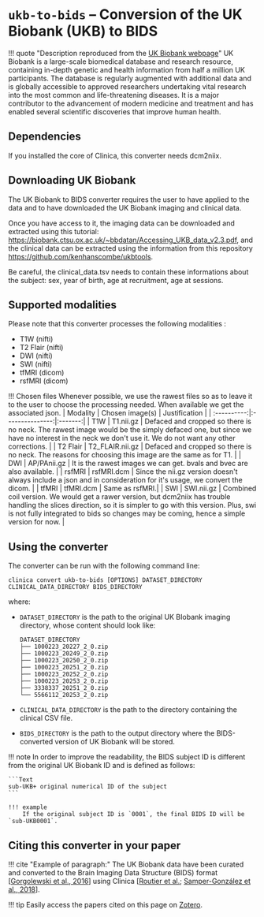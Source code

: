 <!-- markdownlint-disable MD046 -->
# `ukb-to-bids` – Conversion of the UK Biobank (UKB) to BIDS

!!! quote "Description reproduced from the [UK Biobank webpage](https://www.ukbiobank.ac.uk/)"
    UK Biobank is a large-scale biomedical database and research resource, containing in-depth genetic and health information from half a million UK participants. The database is regularly augmented with additional data and is globally accessible to approved researchers undertaking vital research into the most common and life-threatening diseases. It is a major contributor to the advancement of modern medicine and treatment and has enabled several scientific discoveries that improve human health.

## Dependencies

If you installed the core of Clinica, this converter needs dcm2niix.

## Downloading UK Biobank

The UK Biobank to BIDS converter requires the user to have applied to the data and to have downloaded the UK Biobank imaging and clinical data.

Once you have access to it, the imaging data can be downloaded and extracted using this tutorial: https://biobank.ctsu.ox.ac.uk/~bbdatan/Accessing_UKB_data_v2.3.pdf, and the clinical data can be extracted using the information from this repository https://github.com/kenhanscombe/ukbtools.

Be careful, the clinical_data.tsv needs to contain these informations about the subject: sex, year of birth, age at recruitment, age at sessions.

## Supported modalities

Please note that this converter processes the following modalities : 
- T1W (nifti)
- T2 Flair (nifti)
- DWI (nifti)
- SWI (nifti)
- tfMRI (dicom)
- rsfMRI (dicom)

!!! Chosen files
    Whenever possible, we use the rawest files so as to leave it to the user to choose the processing needed. When available we get the associated json.
| Modality    | Chosen image(s) | Justification |
| :----------:|:---------------:|:-------:|
| T1W                     | T1.nii.gz       | Defaced and cropped so there is no neck. The rawest image would be the simply defaced one, but since we have no interest in the neck we don't use it. We do not want any other corrections. |
| T2 Flair    | T2_FLAIR.nii.gz | Defaced and cropped so there is no neck. The reasons for choosing this image are the same as for T1. |
| DWI         | AP/PAnii.gz     | It is the rawest images we can get. bvals and bvec are also available. |
| rsfMRI      | rsfMRI.dcm | Since the nii.gz version doesn't always include a json and in consideration for it's usage, we convert the dicom. |
| tfMRI       | tfMRI.dcm   | Same as rsfMRI.|
| SWI         | SWI.nii.gz      | Combined coil version. We would get a rawer version, but dcm2niix has trouble handling the slices direction, so it is simpler to go with this version. Plus, swi is not fully integrated to bids so changes may be coming, hence a simple version for now. | 
    

## Using the converter

The converter can be run with the following command line:

```Text
clinica convert ukb-to-bids [OPTIONS] DATASET_DIRECTORY CLINICAL_DATA_DIRECTORY BIDS_DIRECTORY 
```

where:

- `DATASET_DIRECTORY` is the path to the original UK BIobank imaging directory, whose content should look like:

    ```text
    DATASET_DIRECTORY
    ├── 1000223_20227_2_0.zip
    ├── 1000223_20249_2_0.zip
    ├── 1000223_20250_2_0.zip
    ├── 1000223_20251_2_0.zip
    ├── 1000223_20252_2_0.zip
    ├── 1000223_20253_2_0.zip
    ├── 3338337_20251_2_0.zip
    └── 5566112_20253_2_0.zip
    ```

- `CLINICAL_DATA_DIRECTORY` is the path to the directory containing the clinical CSV file.

- `BIDS_DIRECTORY` is the path to the output directory where the BIDS-converted version of UK Biobank will be stored.

!!! note
    In order to improve the readability, the BIDS subject ID is different from the original UK Biobank ID and is defined as follows:

    ```Text
    sub-UKB+ original numerical ID of the subject
    ```

    !!! example
        If the original subject ID is `0001`, the final BIDS ID will be `sub-UKB0001`.

## Citing this converter in your paper

!!! cite "Example of paragraph:"
    The UK Biobank data have been curated and converted to the Brain Imaging Data Structure (BIDS) format [[Gorgolewski et al., 2016](https://doi.org/10.1038/sdata.2016.44)] using Clinica [[Routier et al.](https://hal.inria.fr/hal-02308126/); [Samper-González et al., 2018](https://doi.org/10.1016/j.neuroimage.2018.08.042)].

!!! tip
    Easily access the papers cited on this page on [Zotero](https://www.zotero.org/groups/2240070/clinica_aramislab/items/collectionKey/NASGJPVL).
